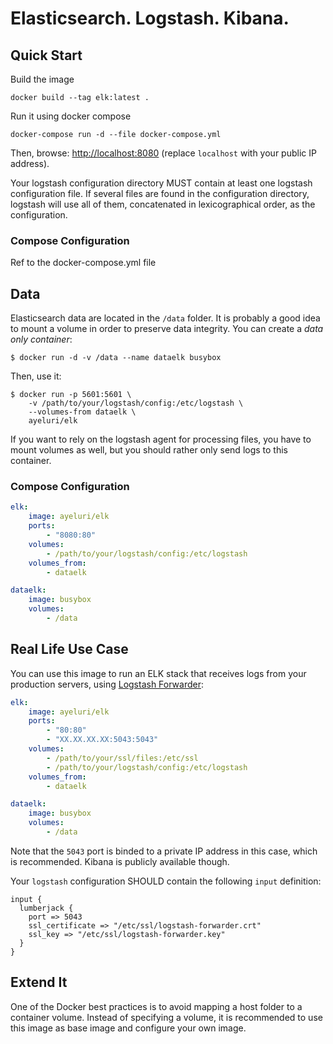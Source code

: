 Elasticsearch. Logstash. Kibana.
================================


Quick Start
-----------

Build the image 
```
docker build --tag elk:latest .
```
Run it using docker compose 
```
docker-compose run -d --file docker-compose.yml 
```

Then, browse: [http://localhost:8080](http://localhost:8080) (replace
`localhost` with your public IP address).

Your logstash configuration directory MUST contain at least one logstash
configuration file. If several files are found in the configuration directory,
logstash will use all of them, concatenated in lexicographical order, as the
configuration.

### Compose Configuration

Ref to the docker-compose.yml file 


Data
----

Elasticsearch data are located in the `/data` folder. It is probably a good idea
to mount a volume in order to preserve data integrity. You can create a _data
only container_:

```
$ docker run -d -v /data --name dataelk busybox
```

Then, use it:

```
$ docker run -p 5601:5601 \
    -v /path/to/your/logstash/config:/etc/logstash \
    --volumes-from dataelk \
    ayeluri/elk
```

If you want to rely on the logstash agent for processing files, you have to
mount volumes as well, but you should rather only send logs to this container.

### Compose Configuration

``` yaml
elk:
    image: ayeluri/elk
    ports:
        - "8080:80"
    volumes:
        - /path/to/your/logstash/config:/etc/logstash
    volumes_from:
        - dataelk

dataelk:
    image: busybox
    volumes:
        - /data
```


Real Life Use Case
------------------

You can use this image to run an ELK stack that receives logs from your
production servers, using [Logstash
Forwarder](https://github.com/willdurand/docker-logstash-forwarder):

``` yaml
elk:
    image: ayeluri/elk
    ports:
        - "80:80"
        - "XX.XX.XX.XX:5043:5043"
    volumes:
        - /path/to/your/ssl/files:/etc/ssl
        - /path/to/your/logstash/config:/etc/logstash
    volumes_from:
        - dataelk

dataelk:
    image: busybox
    volumes:
        - /data
```

Note that the `5043` port is binded to a private IP address in this case, which
is recommended. Kibana is publicly available though.

Your `logstash` configuration SHOULD contain the following `input` definition:

```
input {
  lumberjack {
    port => 5043
    ssl_certificate => "/etc/ssl/logstash-forwarder.crt"
    ssl_key => "/etc/ssl/logstash-forwarder.key"
  }
}
```


Extend It
---------

One of the Docker best practices is to avoid mapping a host folder to a
container volume. Instead of specifying a volume, it is recommended to use this
image as base image and configure your own image.
